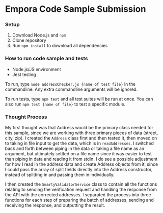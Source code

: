 # Empora Code Sample Submission

### Setup

1. Download Node.js and `npm`
2. Clone repository
3. Run `npm install` to download all dependencies

### How to run code sample and tests

* Node.js/JS environment
* Jest testing

To run, type `node addressChecker.js {name of test file}` in the commandline. Any extra commandline arguments will be ignored.

To run tests, type `npm test` and all test suites will be run at once. You can also run `npm test {name of file}` to test a specific module.

### Thought Process

My first thought was that Address would be the primary class needed for this sample, since we are working with three primary pieces of data (street, city, zip). I created the `Address` class first and then tested it, then moved on to taking in file input to get the data, which is in `readAddresses`. I switched back and forth between piping in the data or taking a file name as an argument, but ultimately settled on a file name since it was easier to test than piping in data and reading it from stdin. I do see a possible adjustment for how I read in the address data and create Address objects from it, since I could pass the array of split fields directly into the Address constructor, instead of splitting in and passing them in individually.

I then created the `SmartyValidatorService` class to contain all the functions relating to sending the verification request and handling the response from the API with the corrected addresses. I separated the process into three functions for each step of preparing the batch of addresses, sending and receiving the response, and outputting the result.
